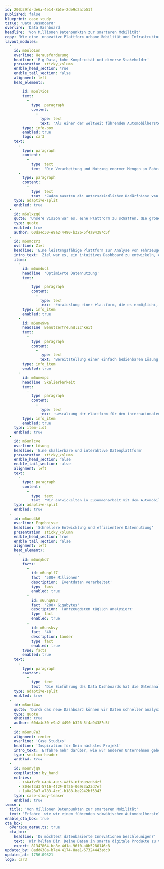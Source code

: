 ```yaml
---
id: 200b39fd-de6a-4e14-8b5e-2de9c2adb51f
published: false
blueprint: case_study
title: 'Data Dashboard'
overline: 'Data Dashboard'
headline: 'Von Millionen Datenpunkten zur smarteren Mobilität'
copy: 'Wie eine innovative Plattform urbane Mobilität und Infrastrukturen weltweit verbessert.'
layout_modules:
  -
    id: m6ulo1on
    overline: Herausforderung
    headline: 'Big Data, hohe Komplexität und diverse Stakeholder'
    presentation: sticky_column
    enable_head_section: true
    enable_tail_section: false
    alignment: left
    head_elements:
      -
        id: m6ulvios
        text:
          -
            type: paragraph
            content:
              -
                type: text
                text: 'Als einer der weltweit führenden Automobilhersteller steht das Unternehmen für Innovation, Qualität und Premium-Mobilität. Neben der Entwicklung intelligenter Fahrzeuge setzt es verstärkt auf digitale Technologien und datenbasierte Services, um urbane Mobilität effizienter und nachhaltiger zu gestalten.'
        type: info-box
        enabled: true
        logo: car3
    text:
      -
        type: paragraph
        content:
          -
            type: text
            text: 'Die Verarbeitung und Nutzung enormer Mengen an Fahrzeug-Eventdaten stellten eine große Herausforderung dar. Die Plattform musste eine intuitive Nutzerführung bieten und gleichzeitig leistungsstark genug sein, um große Datenmengen in Echtzeit zu analysieren.'
      -
        type: paragraph
        content:
          -
            type: text
            text: 'Zudem mussten die unterschiedlichen Bedürfnisse von Produktmanagern, Data Scientists und Kunden berücksichtigt werden. Das Dashboard sollte sowohl für externe Kunden als auch für interne Vertriebsmitarbeiter des Automobilherstellers als interaktive Lösung dienen.'
    type: adaptive-split
    enabled: true
  -
    id: m6ulxzq8
    quote: 'Unsere Vision war es, eine Plattform zu schaffen, die große Datenmengen nicht nur analysierbar macht, sondern auch echten Mehrwert für die urbane Mobilität liefert.'
    type: quote
    enabled: true
    author: 60da4c30-e9a2-4490-b326-5f4a94387c5f
  -
    id: m6umczrz
    overline: Ziel
    headline: 'Eine leistungsfähige Plattform zur Analyse von Fahrzeugdaten'
    intro_text: 'Ziel war es, ein intuitives Dashboard zu entwickeln, das die Analyse und Nutzung von Fahrzeugdaten optimiert und den Vertrieb datenbasierter Produkte unterstützt.'
    items:
      -
        id: m6umducl
        headline: 'Optimierte Datennutzung'
        text:
          -
            type: paragraph
            content:
              -
                type: text
                text: 'Entwicklung einer Plattform, die es ermöglicht, große Mengen an Fahrzeugdaten effizient zu analysieren und zu visualisieren.'
        type: info_item
        enabled: true
      -
        id: m6ume9wa
        headline: Benutzerfreundlichkeit
        text:
          -
            type: paragraph
            content:
              -
                type: text
                text: 'Bereitstellung einer einfach bedienbaren Lösung für verschiedene Stakeholder, von Kunden bis hin zu Vertriebsmitarbeitern.'
        type: info_item
        enabled: true
      -
        id: m6umempz
        headline: Skalierbarkeit
        text:
          -
            type: paragraph
            content:
              -
                type: text
                text: 'Gestaltung der Plattform für den internationalen Einsatz in über 40 Ländern mit potenziellen Erweiterungen für zukünftige Datenprodukte.'
        type: info_item
        enabled: true
    type: item-list
    enabled: true
  -
    id: m6unlcve
    overline: Lösung
    headline: 'Eine skalierbare und interaktive Datenplattform'
    presentation: sticky_column
    enable_head_section: false
    enable_tail_section: false
    alignment: left
    text:
      -
        type: paragraph
        content:
          -
            type: text
            text: 'Wir entwickelten in Zusammenarbeit mit dem Automobilhersteller eine benutzerfreundliche Webanwendung, die Fahrzeugdaten effizient verarbeitet und aussagekräftige Analysen ermöglicht.'
    type: adaptive-split
    enabled: true
  -
    id: m6uno4k6
    overline: Ergebnisse
    headline: 'Schnellere Entwicklung und effizientere Datennutzung'
    presentation: sticky_column
    enable_head_section: true
    enable_tail_section: false
    alignment: left
    head_elements:
      -
        id: m6unpkd7
        facts:
          -
            id: m6unplf7
            fact: '500+ Millionen'
            description: 'Eventdaten verarbeitet'
            type: fact
            enabled: true
          -
            id: m6unq693
            fact: '200+ Gigabytes'
            description: 'Fahrzeugdaten täglich analysiert'
            type: fact
            enabled: true
          -
            id: m6unskvy
            fact: '40'
            description: Länder
            type: fact
            enabled: true
        type: facts
        enabled: true
    text:
      -
        type: paragraph
        content:
          -
            type: text
            text: 'Die Einführung des Data Dashboards hat die Datenanalyse und Entscheidungsfindung im Bereich der Fahrzeug- und Mobilitätsdaten revolutioniert. Die Plattform ermöglicht eine effizientere Nutzung von Fahrzeugdaten und hat die Entwicklungszeiten für datenbasierte Services drastisch verkürzt.'
    type: adaptive-split
    enabled: true
  -
    id: m6unt4ua
    quote: 'Durch das neue Dashboard können wir Daten schneller analysieren und nutzbar machen – ein echter Gamechanger für unsere datengetriebenen Services.'
    type: quote
    enabled: true
    author: 60da4c30-e9a2-4490-b326-5f4a94387c5f
  -
    id: m6unu7a3
    alignment: center
    overline: 'Case Studies'
    headline: 'Inspiration für Dein nächstes Projekt'
    intro_text: 'Erfahre mehr darüber, wie wir anderen Unternehmen geholfen haben, ihre digitalen Herausforderungen zu meistern.'
    type: section-header
    enabled: true
  -
    id: m6unvjq9
    compilation: by_hand
    entries:
      - 16b4f2fb-640b-4915-adfb-8f8b99e0bd2f
      - 804ef3d3-5716-4f29-8f26-06953a23d7ef
      - 1a0a23a7-a783-4cc1-b188-be2942bf5343
    type: case-study-teaser
    enabled: true
teaser:
  title: 'Von Millionen Datenpunkten zur smarteren Mobilität'
  text: 'Erfahre, wie wir einem führenden schwäbischen Automobilhersteller geholfen haben, aus über einer halben Milliarde Fahrzeugdaten ein digitales Produkt zu erschaffen, das urbane Mobilität und Infrastrukturen weltweit verbessert.'
enable_cta_box: true
cta_box:
  override_defaults: true
  cta_box:
    headline: 'Du möchtest datenbasierte Innovationen beschleunigen?'
    text: 'Wir helfen Dir, Deine Daten in smarte digitale Produkte zu verwandeln.'
    expert: 81347864-bc8e-4d1a-96f0-a0b5280146c8
updated_by: 8add638a-b7e4-4174-8ae1-67324443edc0
updated_at: 1756109321
logo: car3
---
```

